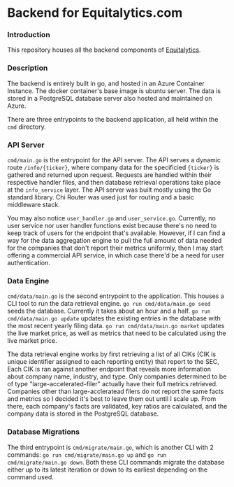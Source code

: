 # Backend for Equitalytics.com
### Introduction
This repository houses all the backend components of [Equitalytics](https://www.equitalytics.com). 

### Description
The backend is entirely built in go, and hosted in an Azure Container Instance. The docker container's base image is ubuntu server. The data is stored in a PostgreSQL database server also hosted and maintained on Azure.

There are three entrypoints to the backend application, all held within the `cmd` directory. 

### API Server
`cmd/main.go` is the entrypoint for the API server. The API serves a dynamic route `/info/{ticker}`, where company data for the specificied `{ticker}` is gathered and returned upon request. Requests are handled within their respective handler files, and then database retrieval operations take place at the `info_service` layer. The API server was built mostly using the Go standard library. Chi Router was used just for routing and a basic middleware stack. 

You may also notice `user_handler.go` and `user_service.go`. Currently, no user service nor user handler functions exist because there's no need to keep track of users for the endpoint that's available. However, if I can find a way for the data aggregation engine to pull the full amount of data needed for the companies that don't report their metrics uniformly, then I may start offering a commercial API service, in which case there'd be a need for user authentication.

### Data Engine
`cmd/data/main.go` is the second entrypoint to the application. This houses a CLI tool to run the data retrieval engine. `go run cmd/data/main.go seed` seeds the database. Currently it takes about an hour and a half. `go run cmd/data/main.go update` updates the existing entries in the database with the most recent yearly filing data. `go run cmd/data/main.go market` updates the live market price, as well as metrics that need to be calculated using the live market price. 

The data retrieval engine works by first retrieving a list of all CIKs (CIK is unique identifier assigned to each reporting entity) that report to the SEC, Each CIK is ran against another endpoint that reveals more information about company name, industry, and type. Only companies determined to be of type "large-accelerated-filer" actually have their full metrics retrieved. Companies other than large-accleratead filers do not report the same facts and metrics so I decided it's best to leave them out until I scale up. From there, each company's facts are validated, key ratios are calculated, and the company data is stored in the PostgreSQL database.

### Database Migrations
The third entrypoint is `cmd/migrate/main.go`, which is another CLI with 2 commands: `go run cmd/migrate/main.go up` and `go run cmd/migrate/main.go down`. Both these CLI commands migrate the database either up to its latest iteration or down to its earliest depending on the command used. 
